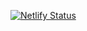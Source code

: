 [![Netlify Status](https://api.netlify.com/api/v1/badges/fb0513ca-dddd-4891-a9a2-934b0ce4f56b/deploy-status)](https://app.netlify.com/sites/canyoubeatthemarket/deploys)
